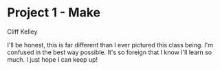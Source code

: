 Project 1 - Make
================

Cliff Kelley

I'll be honest, this is far different than I ever pictured this class being. I'm confused in the best way possible. It's so foreign that I know I'll learn so much. I just hope I can keep up!
